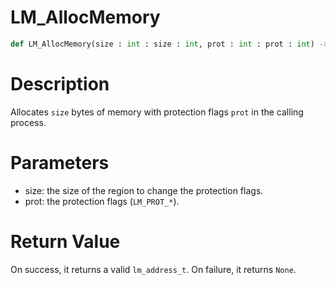 # LM_AllocMemory

```python
def LM_AllocMemory(size : int : size : int, prot : int : prot : int) -> Optional[None]:
```

# Description

Allocates `size` bytes of memory with protection flags `prot` in the calling process.

# Parameters

- size: the size of the region to change the protection flags.
- prot: the protection flags (`LM_PROT_*`).

# Return Value

On success, it returns a valid `lm_address_t`. On failure, it returns `None`.

